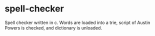 spell-checker
=============

Spell checker written in c.  Words are loaded into a trie, script of Austin Powers is checked, and dictionary is unloaded.
